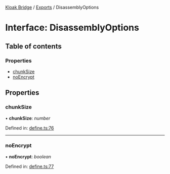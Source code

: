 [Kloak Bridge](../README.md) / [Exports](../modules.md) / DisassemblyOptions

# Interface: DisassemblyOptions

## Table of contents

### Properties

- [chunkSize](disassemblyoptions.md#chunksize)
- [noEncrypt](disassemblyoptions.md#noencrypt)

## Properties

### chunkSize

• **chunkSize**: *number*

Defined in: [define.ts:76](https://github.com/CoNET-project/kloak-bridge/blob/fd9d775/src/define.ts#L76)

___

### noEncrypt

• **noEncrypt**: *boolean*

Defined in: [define.ts:77](https://github.com/CoNET-project/kloak-bridge/blob/fd9d775/src/define.ts#L77)
